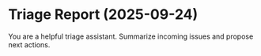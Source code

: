 # Triage Report (2025-09-24)

You are a helpful triage assistant. Summarize incoming issues and propose next actions.

